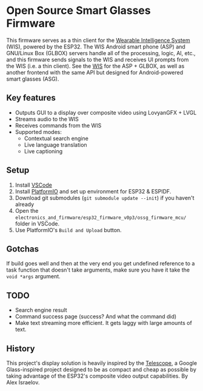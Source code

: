 # Open Source Smart Glasses Firmware

This firmware serves as a thin client for the [Wearable Intelligence System](https://github.com/emexlabs/WearableIntelligenceSystem) (WIS), powered by the ESP32. The WIS Android smart phone (ASP) and GNU/Linux Box (GLBOX) servers handle all of the processing, logic, AI, etc., and this firmware sends signals to the WIS and receives UI prompts from the WIS (i.e. a thin client). See the [WIS](https://github.com/emexlabs/WearableIntelligenceSystem) for the ASP + GLBOX, as well as another frontend with the same API but designed for Android-powered smart glasses (ASG).

## Key features

* Outputs GUI to a display over composite video using LovyanGFX + LVGL
* Streams audio to the WIS
* Receives commands from the WIS
* Supported modes:
    * Contextual search engine
    * Live language translation
    * Live captioning

## Setup

1. Install [VSCode](https://code.visualstudio.com/)
2. Install [PlatformIO](https://platformio.org/platformio-ide) and set up environment for ESP32 & ESPIDF.
3. Download git submodules (`git submodule update --init`) if you haven't already
4. Open the `electronics_and_firmware/esp32_firmware_v0p3/ossg_firmware_mcu/` folder in VSCode.
5. Use PlatformIO's `Build and Upload` button.

## Gotchas

If build goes well and then at the very end you get undefined reference to a task function that doesn't take arguments, make sure you have it take the `void *args` argument.

## TODO

* Search engine result
* Command success page (success? And what the command did)
* Make text streaming more efficient. It gets laggy with large amounts of text.

## History

This project's display solution is heavily inspired by the [Telescope](https://github.com/alex1115alex/Wearables-Telescope), a Google Glass-inspired project designed to be as compact and cheap as possible by taking advantage of the ESP32's composite video output capabilities. By Alex Israelov.